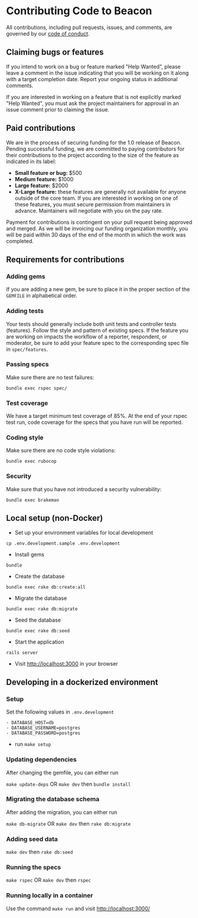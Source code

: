 # Contributing Code to Beacon
All contributions, including pull requests, issues, and comments, are governed by our [code of conduct](https://github.com/ContributorCovenant/beacon/blob/release/CODE_OF_CONDUCT.md).

## Claiming bugs or features
If you intend to work on a bug or feature marked "Help Wanted", please leave a comment in the issue indicating that you will be working on it along with a target completion date. Report your ongoing status in additional comments.

If you are interested in working on a feature that is not explicitly marked "Help Wanted", you must ask the project maintainers for approval in an issue comment prior to claiming the issue.

## Paid contributions
We are in the process of securing funding for the 1.0 release of Beacon. Pending successful funding, we are committed to paying contributors for their contributions to the project according to the size of the feature as indicated in its label:

* **Small feature or bug:** $500
* **Medium feature:** $1000
* **Large feature:** $2000
* **X-Large feature:** these features are generally not available for anyone outside of the core team. If you are interested in working on one of these features, you must secure permission from maintainers in advance. Maintainers will negotiate with you on the pay rate.

Payment for contributions is contingent on your pull request being approved and merged. As we will be invoicing our funding organization monthly, you will be paid within 30 days of the end of the month in which the work was completed.

## Requirements for contributions

### Adding gems
If you are adding a new gem, be sure to place it in the proper section of the `GEMFILE` in alphabetical order.

### Adding tests
Your tests should generally include both unit tests and controller tests (features). Follow the style and pattern of existing specs. If the feature you are working on impacts the workflow of a reporter, respondent, or moderator, be sure to add your feature spec to the corresponding spec file in `spec/features`.

### Passing specs
Make sure there are no test failures:

`bundle exec rspec spec/`

### Test coverage
We have a target minimum test coverage of 85%. At the end of your rspec test run, code coverage for the specs that you have run will be reported.

### Coding style
Make sure there are no code style violations:

`bundle exec rubocop`

### Security
Make sure that you have not introduced a security vulnerability:

`bundle exec brakeman`

## Local setup (non-Docker)

* Set up your environment variables for local development

`cp .env.development.sample .env.development`

* Install gems

`bundle`

* Create the database

`bundle exec rake db:create:all`

* Migrate the database

`bundle exec rake db:migrate`

* Seed the database

`bundle exec rake db:seed`

* Start the application

`rails server`

* Visit [http://localhost:3000](http://localhost:3000) in your browser

## Developing in a dockerized environment

### Setup

Set the following values in `.env.development`

    - DATABASE_HOST=db
    - DATABASE_USERNAME=postgres
    - DATABASE_PASSWORD=postgres

* run `make setup`

### Updating dependencies

After changing the gemfile, you can either run

`make update-deps` OR `make dev` then `bundle install`

### Migrating the database schema

After adding the migration, you can either run

`make db-migrate` OR `make dev` then `rake db:migrate`

### Adding seed data

`make dev` then `rake db:seed`

### Running the specs

`make rspec` OR `make dev` then `rspec`

### Running locally in a container

Use the command `make run` and visit [http://localhost:3000/](http://localhost:3000/)
